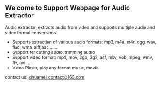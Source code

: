 ## Welcome to Support Webpage for Audio Extractor

Audio extractor, extracts audio from video and supports multiple audio and video format conversions.

- Supports extraction of various audio formats: mp3, m4a, m4r, ogg, wav, flac, wma, aiff,aac ……
- Support for cutting audio, trimming audio
- Support video format: mp4, mov, 3gp, 3g2, asf, mkv, vob, mpeg, wmv, flv, avi …..
- Video Player, play any format music, movie.


contact us: xihuamei_contact@163.com
